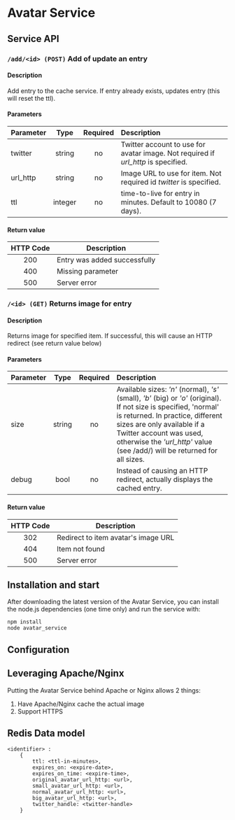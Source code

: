 # Avatar Service

## Service API

### `/add/<id> (POST)` **Add of update an entry** ###
#### Description ####
Add entry to the cache service. If entry already exists, updates entry (this will reset the ttl).

#### Parameters ####

| Parameter | Type    | Required | Description
|:----------|:-------:|:--------:|:-----------
| twitter   | string  | no       | Twitter account to use for avatar image. Not required if *url_http* is specified.
| url_http  | string  | no       | Image URL to use for item. Not required id *twitter* is specified.
| ttl       | integer | no       | time-to-live for entry in minutes. Default to 10080 (7 days).

#### Return value ####

| HTTP Code | Description
|:---------:|------------
| 200       | Entry was added successfully
| 400       | Missing parameter
| 500       | Server error


### `/<id> (GET)` **Returns image for entry** ###
#### Description ####
Returns image for specified item. If successful, this will cause an HTTP redirect (see return value below)

#### Parameters ####

| Parameter | Type    | Required | Description
|:----------|:-------:|:--------:|:-----------
| size      | string  | no       | Available sizes: *'n'* (normal), *'s'* (small), *'b'* (big) or *'o'* (original). If not size is specified, 'normal' is returned. In practice, different sizes are only available if a Twitter account was used, otherwise the *'url_http'* value (see /add/<id>) will be returned for all sizes.
| debug     | bool    | no       | Instead of causing an HTTP redirect, actually displays the cached entry.


#### Return value ####

| HTTP Code | Description
|:---------:|------------
| 302       | Redirect to item avatar's image URL
| 404       | Item not found
| 500       | Server error


## Installation and start

After downloading the latest version of the Avatar Service, you can install the node.js dependencies (one time only) and run the service with:

    npm install  
    node avatar_service


## Configuration


## Leveraging Apache/Nginx ##

Putting the Avatar Service behind Apache or Nginx allows 2 things:

1. Have Apache/Nginx cache the actual image
2. Support HTTPS


## Redis Data model

	<identifier> :
		{
			ttl: <ttl-in-minutes>,
			expires_on: <expire-date>,
			expires_on_time: <expire-time>,
			original_avatar_url_http: <url>,
			small_avatar_url_http: <url>,
			normal_avatar_url_http: <url>,
			big_avatar_url_http: <url>,
			twitter_handle: <twitter-handle>
		}
		